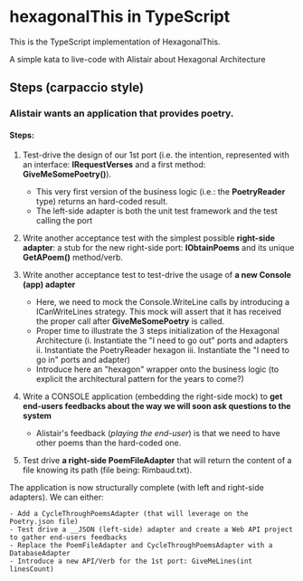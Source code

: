 # hexagonalThis in TypeScript

This is the TypeScript implementation of HexagonalThis.

A simple kata to live-code with Alistair about Hexagonal Architecture

## Steps (carpaccio style)

### Alistair wants an application that provides poetry.

#### Steps:
1. Test-drive the design of our 1st port (i.e. the intention, represented with an interface: __IRequestVerses__ and a first method: __GiveMeSomePoetry()__).
    - This very first version of the business logic (i.e.: the __PoetryReader__ type) returns an hard-coded result.
    - The left-side adapter is both the unit test framework and the test calling the port

2. Write another acceptance test with the simplest possible __right-side adapter__: a stub for the new right-side port: __IObtainPoems__ and its unique __GetAPoem()__ method/verb.

3. Write another acceptance test to test-drive the usage of __a new Console (app) adapter__
    - Here, we need to mock the Console.WriteLine calls by introducing a ICanWriteLines strategy. This mock will assert that it has received the proper call after __GiveMeSomePoetry__ is called.
    - Proper time to illustrate the 3 steps initialization of the Hexagonal Architecture (i. Instantiate the "I need to go out" ports and adapters     ii. Instantiate the PoetryReader hexagon     iii. Instantiate the "I need to go in" ports and adapter)
    - Introduce here an "hexagon" wrapper onto the business logic (to explicit the architectural pattern for the years to come?)


4. Write a CONSOLE application (embedding the right-side mock) to __get end-users feedbacks about the way we will soon ask questions to the system__
    - Alistair's feedback (*playing the end-user*) is that we need to have other poems than the hard-coded one.

5. Test drive __a right-side PoemFileAdapter__ that will return the content of a file knowing its path (file being: Rimbaud.txt).




The application is now structurally complete (with left and right-side adapters). We can either:

    - Add a CycleThroughPoemsAdapter (that will leverage on the Poetry.json file)
    - Test drive a __JSON (left-side) adapter and create a Web API project to gather end-users feedbacks
    - Replace the PoemFileAdapter and CycleThroughPoemsAdapter with a DatabaseAdapter
    - Introduce a new API/Verb for the 1st port: GiveMeLines(int linesCount)

